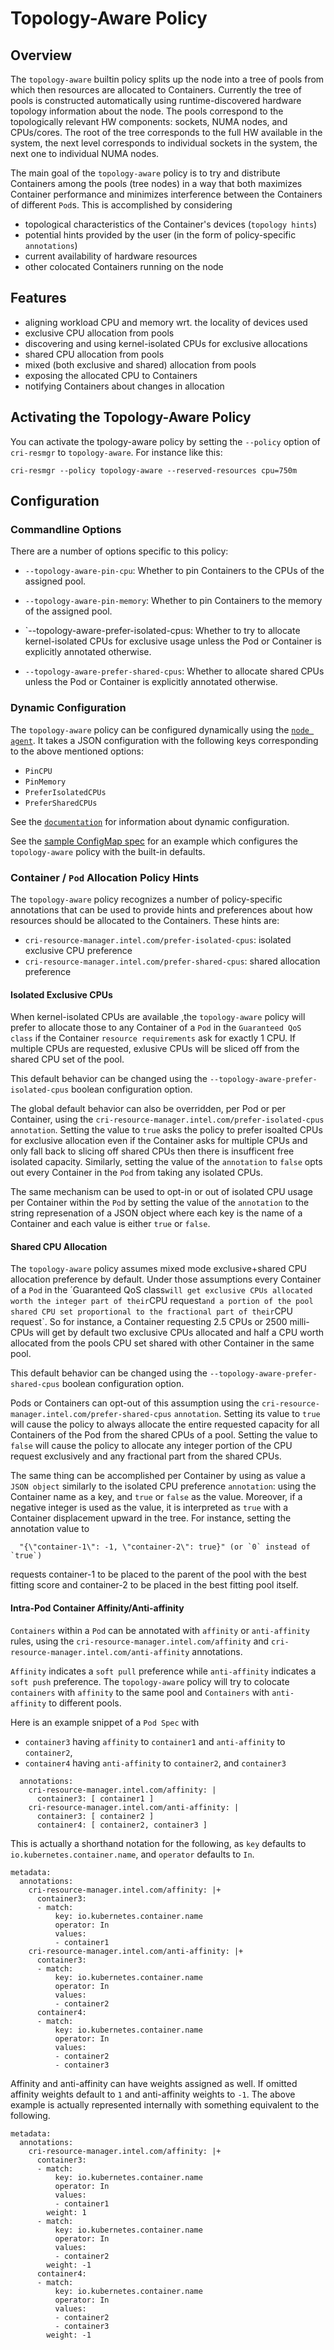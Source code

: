 # Topology-Aware Policy

## Overview

The `topology-aware` builtin policy splits up the node into a tree of pools from
which then resources are allocated to Containers. Currently the tree of pools is
constructed automatically using runtime-discovered hardware topology information
about the node. The pools correspond to the topologically relevant HW components:
sockets, NUMA nodes, and CPUs/cores. The root of the tree corresponds to the full
HW available in the system, the next level corresponds to individual sockets in the
system, the next one to individual NUMA nodes.

The main goal of the `topology-aware` policy is to try and distribute Containers
among the pools (tree nodes) in a way that both maximizes Container performance
and minimizes interference between the Containers of different `Pod`s. This is
accomplished by considering

- topological characteristics of the Container's devices (`topology hints`)
- potential hints provided by the user (in the form of policy-specific `annotations`)
- current availability of hardware resources
- other colocated Containers running on the node

## Features

- aligning workload CPU and memory wrt. the locality of devices used
- exclusive CPU allocation from pools
- discovering and using kernel-isolated CPUs for exclusive allocations
- shared CPU allocation from pools
- mixed (both exclusive and shared) allocation from pools
- exposing the allocated CPU to Containers
- notifying Containers about changes in allocation

## Activating the Topology-Aware Policy

You can activate the tpology-aware policy by setting the `--policy` option of
`cri-resmgr` to `topology-aware`. For instance like this:

```
cri-resmgr --policy topology-aware --reserved-resources cpu=750m
```

## Configuration

### Commandline Options

There are a number of options specific to this policy:

- `--topology-aware-pin-cpu`:
Whether to pin Containers to the CPUs of the assigned pool.

- `--topology-aware-pin-memory`:
Whether to pin Containers to the memory of the assigned pool.

- `--topology-aware-prefer-isolated-cpus:
Whether to try to allocate kernel-isolated CPUs for exclusive usage unless the Pod or Container
is explicitly annotated otherwise.

- `--topology-aware-prefer-shared-cpus`:
Whether to allocate shared CPUs unless the Pod or Container is explicitly annotated otherwise.

### Dynamic Configuration

The `topology-aware` policy can be configured dynamically using the
[`node agent`](/README.md#cri-resource-manager-node-agent). It takes
a JSON configuration with the following keys corresponding to the above
mentioned options:

- `PinCPU`
- `PinMemory`
- `PreferIsolatedCPUs`
- `PreferSharedCPUs`

See the [`documentation`](/README.md#dynamic-configuration) for information about
dynamic configuration.

See the [sample ConfigMap spec](/sample-configs/cri-resmgr-configmap.example.yaml)
for an example which configures the `topology-aware` policy with the built-in
defaults.

### Container / `Pod` Allocation Policy Hints

The `topology-aware` policy recognizes a number of policy-specific annotations
that can be used to provide hints and preferences about how resources should
be allocated to the Containers. These hints are:

- `cri-resource-manager.intel.com/prefer-isolated-cpus`: isolated exclusive CPU preference
- `cri-resource-manager.intel.com/prefer-shared-cpus`: shared allocation preference

#### Isolated Exclusive CPUs

When kernel-isolated CPUs are available ,the `topology-aware` policy will prefer
to allocate those to any Container of a `Pod` in the `Guaranteed QoS class` if
the Container `resource requirements` ask for exactly 1 CPU. If multiple CPUs are
requested, exlusive CPUs will be sliced off from the shared CPU set of the pool.

This default behavior can be changed using the `--topology-aware-prefer-isolated-cpus`
boolean configuration option.

The global default behavior can also be overridden, per Pod or per Container, using
the `cri-resource-manager.intel.com/prefer-isolated-cpus` `annotation`. Setting the
value to `true` asks the policy to prefer isoalted CPUs for exclusive allocation even
if the Container asks for multiple CPUs and only fall back to slicing off shared CPUs
then there is insufficent free isolated capacity. Similarly, setting the value of the
`annotation` to `false` opts out every Container in the `Pod` from taking any isolated
CPUs.

The same mechanism can be used to opt-in or out of isolated CPU usage per Container
within the `Pod` by setting the value of the `annotation` to the string represenation of
a JSON object where each key is the name of a Container and each value is either
`true` or `false`.

#### Shared CPU Allocation

The `topology-aware` policy assumes mixed mode exclusive+shared CPU allocation
preference by default. Under those assumptions every Container of a `Pod` in the
´Guaranteed QoS class` will get exclusive CPUs allocated worth the integer part
of their `CPU request` and a portion of the pool shared CPU set proportional to
the fractional part of their `CPU request`. So for instance, a Container requesting
2.5 CPUs or 2500 milli-CPUs will get by default two exclusive CPUs allocated and
half a CPU worth allocated from the pools CPU set shared with other Container in
the same pool.

This default behavior can be changed using the `--topology-aware-prefer-shared-cpus`
boolean configuration option.

Pods or Containers can opt-out of this assumption using the
`cri-resource-manager.intel.com/prefer-shared-cpus` `annotation`. Setting its value
to `true` will cause the policy to always allocate the entire requested capacity for
all Containers of the Pod from the shared CPUs of a pool. Setting the value to `false`
will cause the policy to allocate any integer portion of the CPU request exclusively
and any fractional part from the shared CPUs.

The same thing can be accomplished per Container by using as value a `JSON object`
similarly to the isolated CPU preference `annotation`: using the Container name as
a key, and `true` or `false` as the value. Moreover, if a negative integer is used
as the value, it is interpreted as `true` with a Container displacement upward in
the tree. For instance, setting the annotation value to

```
  "{\"container-1\": -1, \"container-2\": true}" (or `0` instead of `true`)
```

requests container-1 to be placed to the parent of the pool with the best fitting
score and container-2 to be placed in the best fitting pool itself.

#### Intra-Pod Container Affinity/Anti-affinity

`Containers` within a `Pod` can be annotated with `affinity` or `anti-affinity`
rules, using the `cri-resource-manager.intel.com/affinity` and
`cri-resource-manager.intel.com/anti-affinity` annotations.

`Affinity` indicates a `soft pull` preference while `anti-affinity` indicates
a `soft push` preference. The `topology-aware` policy will try to colocate `containers`
with `affinity` to the same pool and `Containers` with `anti-affinity` to different
pools.

Here is an example snippet of a `Pod Spec` with
  - `container3` having `affinity` to `container1` and `anti-affinity` to `container2`,
  - `container4` having `anti-affinity` to `container2`, and `container3`

```
  annotations:
    cri-resource-manager.intel.com/affinity: |
      container3: [ container1 ]
    cri-resource-manager.intel.com/anti-affinity: |
      container3: [ container2 ]
      container4: [ container2, container3 ]
```

This is actually a shorthand notation for the following, as `key` defaults to
`io.kubernetes.container.name`, and `operator` defaults to `In`.

```
metadata:
  annotations:
    cri-resource-manager.intel.com/affinity: |+
      container3:
      - match:
          key: io.kubernetes.container.name
          operator: In
          values:
          - container1
    cri-resource-manager.intel.com/anti-affinity: |+
      container3:
      - match:
          key: io.kubernetes.container.name
          operator: In
          values:
          - container2
      container4:
      - match:
          key: io.kubernetes.container.name
          operator: In
          values:
          - container2
          - container3
```

Affinity and anti-affinity can have weights assigned as well. If omitted affinity weights
default to `1` and anti-affinity weights to `-1`. The above example is actually represented
internally with something equivalent to the following.

```
metadata:
  annotations:
    cri-resource-manager.intel.com/affinity: |+
      container3:
      - match:
          key: io.kubernetes.container.name
          operator: In
          values:
          - container1
        weight: 1
      - match:
          key: io.kubernetes.container.name
          operator: In
          values:
          - container2
        weight: -1
      container4:
      - match:
          key: io.kubernetes.container.name
          operator: In
          values:
          - container2
          - container3
        weight: -1
```
